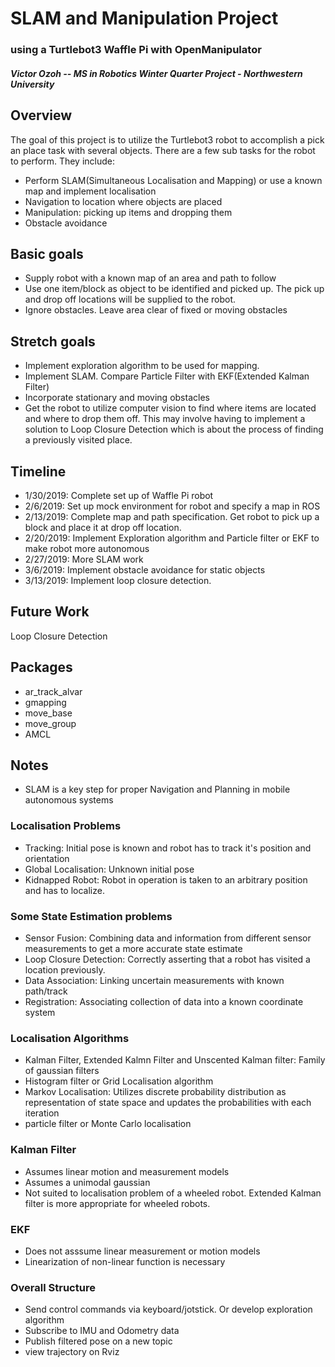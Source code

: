 SLAM and Manipulation Project
=============================

### using a Turtlebot3 Waffle Pi with OpenManipulator

#### *Victor Ozoh -- MS in Robotics Winter Quarter Project - Northwestern University*


## Overview
The goal of this project is to utilize the Turtlebot3 robot to accomplish a pick an place
task with several objects. There are a few sub tasks for the robot to perform. They include:

- Perform SLAM(Simultaneous Localisation and Mapping) or use a known map and implement localisation
- Navigation to location where objects are placed
- Manipulation: picking up items and dropping them
- Obstacle avoidance

## Basic goals
- Supply robot with a known map of an area and path to follow
- Use one item/block as object to be identified and picked up. The pick up and drop off
locations will be supplied to the robot.
- Ignore obstacles. Leave area clear of fixed or moving obstacles

## Stretch goals
- Implement exploration algorithm to be used for mapping.
- Implement SLAM. Compare Particle Filter with EKF(Extended Kalman Filter)
- Incorporate stationary and moving obstacles
- Get the robot to utilize computer vision to find where items are located and where to drop them off. This may involve having to implement a solution to Loop Closure Detection which is about the process of finding a previously visited place.


## Timeline
- 1/30/2019:  Complete set up of Waffle Pi robot
- 2/6/2019:   Set up mock environment for robot and specify a map in ROS
- 2/13/2019:  Complete map and path specification. Get robot to pick up a block and place it at drop off location.
- 2/20/2019: Implement Exploration algorithm and Particle filter or EKF to make robot more autonomous
- 2/27/2019:  More SLAM work
- 3/6/2019: Implement obstacle avoidance for static objects
- 3/13/2019:  Implement loop closure detection.

## Future Work
Loop Closure Detection

## Packages
- ar_track_alvar
- gmapping
- move_base
- move_group
- AMCL

## Notes
- SLAM is a key step for proper Navigation and Planning in mobile autonomous systems
### Localisation Problems
- Tracking: Initial pose is known and robot has to track it's position and orientation
- Global Localisation: Unknown initial pose
- Kidnapped Robot: Robot in operation is taken to an arbitrary position and has to localize.
### Some State Estimation problems
- Sensor Fusion: Combining data and information from different sensor measurements to get a more accurate state estimate
- Loop Closure Detection: Correctly asserting that a robot has visited a location previously.
- Data Association: Linking uncertain measurements with known path/track
- Registration: Associating collection of data into a known coordinate system
### Localisation Algorithms
- Kalman Filter, Extended Kalmn Filter and Unscented Kalman filter: Family of gaussian filters
- Histogram filter or Grid Localisation algorithm
- Markov Localisation: Utilizes discrete probability distribution as representation of state space and updates the probabilities with each iteration
- particle filter or Monte Carlo localisation
### Kalman Filter
- Assumes linear motion and measurement models
- Assumes a unimodal gaussian
- Not suited to localisation problem of a wheeled robot. Extended Kalman filter is more appropriate for wheeled robots.
### EKF
- Does not asssume linear measurement or motion models
- Linearization of non-linear function is necessary

### Overall Structure
- Send control commands via keyboard/jotstick. Or develop exploration algorithm
- Subscribe to IMU and Odometry data
- Publish filtered pose on a new topic
- view trajectory on Rviz
